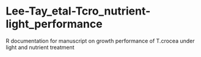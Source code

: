 # Lee-Tay_etal-Tcro_nutrient-light_performance
R documentation for manuscript on growth performance of T.crocea under light and nutrient treatment 
